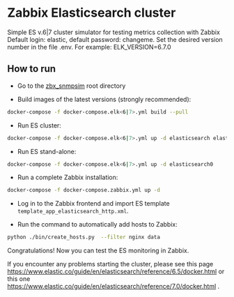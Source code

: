 # Zabbix Elasticsearch cluster

Simple ES v.6|7 cluster simulator for testing metrics collection with Zabbix
Default login: elastic, default password: changeme.
Set the desired version number in the file .env. For example:
ELK_VERSION=6.7.0

## How to run

- Go to the [zbx_snmpsim](https://github.com/v-zhuravlev/zbx_snmpsim) root directory

- Build images of the latest versions (strongly recommended):

```bash
docker-compose -f docker-compose.elk<6|7>.yml build --pull
```

- Run ES cluster:

```bash
docker-compose -f docker-compose.elk<6|7>.yml up -d elasticsearch elasticsearch2 elasticsearch3 elasticsearch4 kibana logstash
```

- Run ES stand-alone:

```bash
docker-compose -f docker-compose.elk<6|7>.yml up -d elasticsearch0
```

- Run a complete Zabbix installation:

```bash
docker-compose -f docker-compose.zabbix.yml up -d
```

- Log in to the Zabbix frontend and import ES template `template_app_elasticsearch_http.xml`.

- Run the command to automatically add hosts to Zabbix:

```bash
python ./bin/create_hosts.py  --filter nginx data
```

Congratulations! Now you can test the ES monitoring in Zabbix.

If you encounter any problems starting the cluster, please see this page https://www.elastic.co/guide/en/elasticsearch/reference/6.5/docker.html
or this one https://www.elastic.co/guide/en/elasticsearch/reference/7.0/docker.html .
